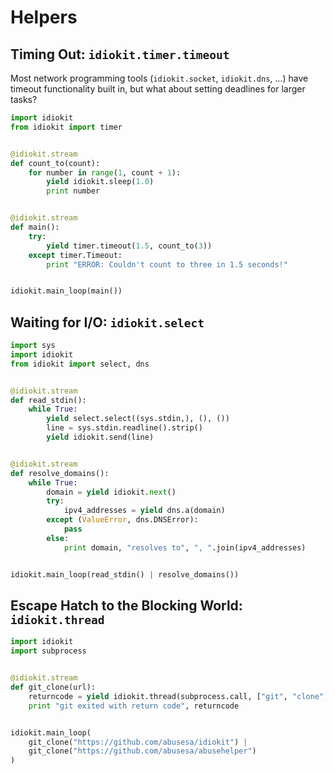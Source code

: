 # Helpers

## Timing Out: `idiokit.timer.timeout`

Most network programming tools (`idiokit.socket`, `idiokit.dns`, ...) have timeout functionality built in, but what about setting deadlines for larger tasks?

```python
import idiokit
from idiokit import timer


@idiokit.stream
def count_to(count):
    for number in range(1, count + 1):
        yield idiokit.sleep(1.0)
        print number


@idiokit.stream
def main():
    try:
        yield timer.timeout(1.5, count_to(3))
    except timer.Timeout:
        print "ERROR: Couldn't count to three in 1.5 seconds!"


idiokit.main_loop(main())
```


## Waiting for I/O: `idiokit.select`

```python
import sys
import idiokit
from idiokit import select, dns


@idiokit.stream
def read_stdin():
    while True:
        yield select.select((sys.stdin,), (), ())
        line = sys.stdin.readline().strip()
        yield idiokit.send(line)


@idiokit.stream
def resolve_domains():
    while True:
        domain = yield idiokit.next()
        try:
            ipv4_addresses = yield dns.a(domain)
        except (ValueError, dns.DNSError):
            pass
        else:
            print domain, "resolves to", ", ".join(ipv4_addresses)


idiokit.main_loop(read_stdin() | resolve_domains())
```


## Escape Hatch to the Blocking World: `idiokit.thread`

```python
import idiokit
import subprocess


@idiokit.stream
def git_clone(url):
    returncode = yield idiokit.thread(subprocess.call, ["git", "clone", url])
    print "git exited with return code", returncode


idiokit.main_loop(
    git_clone("https://github.com/abusesa/idiokit") |
    git_clone("https://github.com/abusesa/abusehelper")
)
```
